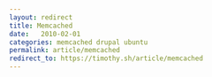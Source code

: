 ```yaml
---
layout: redirect
title: Memcached
date:   2010-02-01
categories: memcached drupal ubuntu
permalink: article/memcached
redirect_to: https://timothy.sh/article/memcached
---
```


